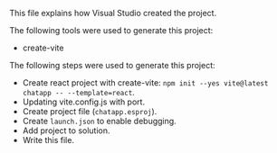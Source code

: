 This file explains how Visual Studio created the project.

The following tools were used to generate this project:
- create-vite

The following steps were used to generate this project:
- Create react project with create-vite: `npm init --yes vite@latest chatapp -- --template=react`.
- Updating vite.config.js with port.
- Create project file (`chatapp.esproj`).
- Create `launch.json` to enable debugging.
- Add project to solution.
- Write this file.
